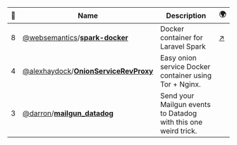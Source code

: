 |:star2: | Name | Description | 🌍|
|---|---|---|---|
|8|[@websemantics](https://github.com/websemantics)/[**spark-docker**](https://github.com/websemantics/spark-docker)|Docker container for Laravel Spark|[:arrow_upper_right:](https://hub.docker.com/r/websemantics/spark-docker/)|
|4|[@alexhaydock](https://github.com/alexhaydock)/[**OnionServiceRevProxy**](https://github.com/alexhaydock/OnionServiceRevProxy)|Easy onion service Docker container using Tor + Nginx.||
|3|[@darron](https://github.com/darron)/[**mailgun_datadog**](https://github.com/darron/mailgun_datadog)|Send your Mailgun events to Datadog with this one weird trick.||

